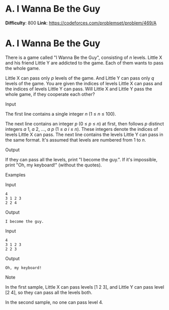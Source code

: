 # A. I Wanna Be the Guy 
**Difficulty**: 800 
**Link**: https://codeforces.com/problemset/problem/469/A

# A. I Wanna Be the Guy
There is a game called "I Wanna Be the Guy", consisting of _n_ levels. Little
X and his friend Little Y are addicted to the game. Each of them wants to pass
the whole game.

Little X can pass only _p_ levels of the game. And Little Y can pass only _q_
levels of the game. You are given the indices of levels Little X can pass and
the indices of levels Little Y can pass. Will Little X and Little Y pass the
whole game, if they cooperate each other?

Input

The first line contains a single integer _n_ (1 ≤  _n_ ≤ 100).

The next line contains an integer _p_ (0 ≤  _p_ ≤  _n_) at first, then follows
_p_ distinct integers _a_ 1,  _a_ 2, ...,  _a_ _p_ (1 ≤  _a_ _i_ ≤  _n_).
These integers denote the indices of levels Little X can pass. The next line
contains the levels Little Y can pass in the same format. It's assumed that
levels are numbered from 1 to _n_.

Output

If they can pass all the levels, print "I become the guy.". If it's
impossible, print "Oh, my keyboard!" (without the quotes).

Examples

Input

    
    
    4  
    3 1 2 3  
    2 2 4  
    

Output

    
    
    I become the guy.  
    

Input

    
    
    4  
    3 1 2 3  
    2 2 3  
    

Output

    
    
    Oh, my keyboard!  
    

Note

In the first sample, Little X can pass levels [1 2 3], and Little Y can pass
level [2 4], so they can pass all the levels both.

In the second sample, no one can pass level 4.

